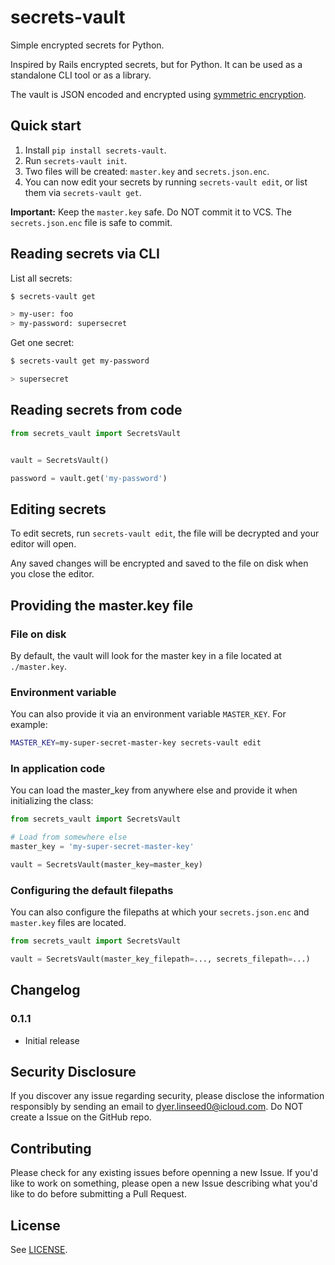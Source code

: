 # secrets-vault

Simple encrypted secrets for Python.

Inspired by Rails encrypted secrets, but for Python. It can be used as a standalone CLI tool or as a library. 

The vault is JSON encoded and encrypted using [symmetric encryption](https://cryptography.io/en/latest/fernet/).

## Quick start

1. Install `pip install secrets-vault`.
2. Run `secrets-vault init`.
3. Two files will be created: `master.key` and `secrets.json.enc`.
4. You can now edit your secrets by running `secrets-vault edit`, or list them via `secrets-vault get`.

**Important:** Keep the `master.key` safe. Do NOT commit it to VCS. The `secrets.json.enc` file is safe to commit.


## Reading secrets via CLI

List all secrets:

```bash
$ secrets-vault get

> my-user: foo
> my-password: supersecret
```

Get one secret:

```bash
$ secrets-vault get my-password

> supersecret
```


## Reading secrets from code

```python
from secrets_vault import SecretsVault


vault = SecretsVault()

password = vault.get('my-password')

```


## Editing secrets

To edit secrets, run `secrets-vault edit`, the file will be decrypted and your editor will open.

Any saved changes will be encrypted and saved to the file on disk when you close the editor.


## Providing the master.key file

### File on disk
By default, the vault will look for the master key in a file located at `./master.key`.

### Environment variable
You can also provide it via an environment variable `MASTER_KEY`. For example:

```bash
MASTER_KEY=my-super-secret-master-key secrets-vault edit
```

### In application code

You can load the master_key from anywhere else and provide it when initializing the class:

```python
from secrets_vault import SecretsVault

# Load from somewhere else
master_key = 'my-super-secret-master-key'

vault = SecretsVault(master_key=master_key)
```


### Configuring the default filepaths

You can also configure the filepaths at which your `secrets.json.enc` and `master.key` files are located.

```python
from secrets_vault import SecretsVault

vault = SecretsVault(master_key_filepath=..., secrets_filepath=...)
```


## Changelog

### 0.1.1
- Initial release


## Security Disclosure

If you discover any issue regarding security, please disclose the information responsibly by sending an email to [dyer.linseed0@icloud.com](mailto:dyer.linseed0@icloud.com). Do NOT create a Issue on the GitHub repo.


## Contributing

Please check for any existing issues before openning a new Issue. If you'd like to work on something, please open a new Issue describing what you'd like to do before submitting a Pull Request.


## License

See [LICENSE](https://github.com/anthonynsimon/secrets-vault/blob/master/LICENSE).
